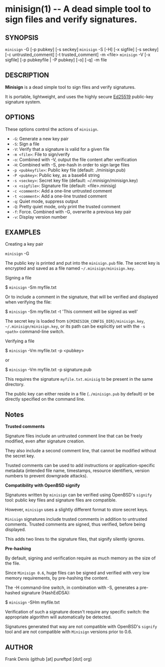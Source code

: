 <!---
This man page can be generated using ronn - http://rtomayko.github.com/ronn/
-->
minisign(1) -- A dead simple tool to sign files and verify signatures.
=============================================

## SYNOPSIS

`minisign` -G [-p pubkey] [-s seckey]
`minisign` -S [-H] [-x sigfile] [-s seckey] [-c untrusted_comment] [-t trusted_comment] -m &lt;file&gt;
`minisign` -V [-x sigfile] [-p pubkeyfile | -P pubkey] [-o] [-q] -m file

## DESCRIPTION

**Minisign** is a dead simple tool to sign files and verify signatures.

It is portable, lightweight, and uses the highly secure [Ed25519](http://ed25519.cr.yp.to/) public-key signature system.

## OPTIONS

These options control the actions of `minisign`.

  * `-G`:
    Generate a new key pair
  * `-S`:
    Sign a file
  * `-V`:
    Verify that a signature is valid for a given file
  * `-m <file>`:
    File to sign/verify
  * `-o`:
    Combined with -V, output the file content after verification
  * `-H`:
    Combined with -S, pre-hash in order to sign large files
  * `-p <pubkeyfile>`:
    Public key file (default: ./minisign.pub)
  * `-P <pubkey>`:
    Public key, as a base64 string
  * `-s <seckey>`:
    Secret key file (default: ~/.minisign/minisign.key)
  * `-x <sigfile>`:
    Signature file (default: &lt;file&gt;.minisig)
  * `-c <comment>`:
    Add a one-line untrusted comment
  * `-t <comment>`:
    Add a one-line trusted comment
  * `-q`:
    Quiet mode, suppress output
  * `-Q`:
    Pretty quiet mode, only print the trusted comment
  * `-f`:
    Force. Combined with -G, overwrite a previous key pair
  * `-v`:
    Display version number


## EXAMPLES

Creating a key pair

`minisign` -G

The public key is printed and put into the `minisign.pub` file. The secret key is encrypted and saved as a file named `~/.minisign/minisign.key`.

Signing a file

$ `minisign` -Sm myfile.txt

Or to include a comment in the signature, that will be verified and displayed when verifying the file:

$ `minisign` -Sm myfile.txt -t 'This comment will be signed as well'

The secret key is loaded from `${MINISIGN_CONFIG_DIR}/minisign.key`, `~/.minisign/minisign.key`, or its path can be explicitly set with the `-s <path>` command-line switch.

Verifying a file

$ `minisign` -Vm myfile.txt -p  &lt;pubkey&gt;

or

$ `minisign` -Vm myfile.txt -p signature.pub

This requires the signature `myfile.txt.minisig` to be present in the same directory.

The public key can either reside in a file (`./minisign.pub` by default) or be directly specified on the command line.

## Notes

**Trusted comments**

Signature files include an untrusted comment line that can be freely modified, even after signature creation.

They also include a second comment line, that cannot be modified without the secret key.

Trusted comments can be used to add instructions or application-specific metadata (intended file name, timestamps, resource identifiers, version numbers to prevent downgrade attacks).

**Compatibility with OpenBSD signify**

Signatures written by `minisign` can be verified using OpenBSD's `signify` tool: public key files and signature files are compatible.

However, `minisign` uses a slightly different format to store secret keys.

`Minisign` signatures include trusted comments in addition to untrusted comments. Trusted comments are signed, thus verified, before being displayed.

This adds two lines to the signature files, that signify silently ignores.

**Pre-hashing**

By default, signing and verification require as much memory as the size of the file.

Since `Minisign 0.6`, huge files can be signed and verified with very low memory requirements, by pre-hashing the content.

The -H command-line switch, in combination with -S, generates a pre-hashed signature (HashEdDSA):

$ `minisign` -SHm myfile.txt

Verification of such a signature doesn't require any specific switch: the appropriate algorithm will automatically be detected.

Signatures generated that way are not compatible with OpenBSD's `signify` tool and are not compatible with `Minisign` versions prior to 0.6.


## AUTHOR

Frank Denis (github [at] pureftpd [dot] org)
